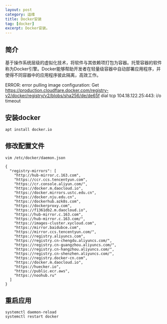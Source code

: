 ```yaml
---
layout: post
category: 运维
title: Docker安装
tag: [docker]
excerpt: Docker安装。
---
```


## 简介

基于操作系统层级的虚拟化技术，将软件与其依赖项打包为容器。托管容器的软件称为Docker引擎。Docker能够帮助开发者在轻量级容器中自动部署应用程序，并使得不同容器中的应用程序彼此隔离，高效工作。

ERROR: error pulling image configuration: Get https://production.cloudflare.docker.com/registry-v2/docker/registry/v2/blobs/sha256/de/de65f dial tcp 104.18.122.25:443: i/o timeout

## 安装docker

```shell
apt install docker.io
```

## 修改配置文件

```shell
vim /etc/docker/daemon.json
```

```shell
{
  "registry-mirrors": [
    "http://hub-mirror.c.163.com",
    "https://ccr.ccs.tencentyun.com",
    "https://cr.console.aliyun.com/",
    "https://docker.m.daocloud.io",
    "https://docker.mirrors.ustc.edu.cn",
    "https://docker.nju.edu.cn",
    "https://dockerhub.azk8s.com",
    "https://dockerproxy.com",
    "https://f1361db2.m.daocloud.io",
    "https://hub-mirror.c.163.com",
    "https://hub-mirror.c.163.com/",
    "https://images-cluster.xycloud.com",
    "https://mirror.baidubce.com",
    "https://mirror.ccs.tencentyun.com/",
    "https://registry.aliyuncs.com",
    "https://registry.cn-chengdu.aliyuncs.com/",
    "https://registry.cn-guangzhou.aliyuncs.com/",
    "https://registry.cn-hangzhou.aliyuncs.com/",
    "https://registry.cn-shenzhen.aliyuncs.com/",
    "https://registry.docker-cn.com",
    "https://docker.m.daocloud.io",
    "https://huecker.io",
    "https://public.ecr.aws",
    "https://noohub.ru"
  ]
}
```

## 重启应用

```shell
systemctl daemon-reload
systemctl restart docker
```
